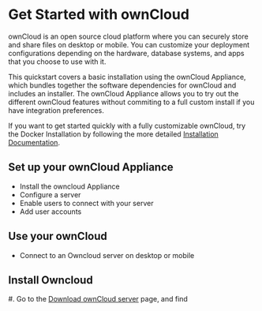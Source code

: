 # Get Started with ownCloud

ownCloud is an open source cloud platform where you can securely store and share files on desktop or mobile. You can customize your deployment configurations depending on the hardware, database systems, and apps that you choose to use with it. 

This quickstart covers a basic installation using the ownCloud Appliance, which bundles together the software dependencies for ownCloud and includes an installer. The ownCloud Appliance allows you to try out the different ownCloud features without commiting to a full custom install if you have integration preferences. 

If you want to get started quickly with a fully customizable ownCloud, try the Docker Installation by following the more detailed [Installation Documentation](https://doc.owncloud.org/server/10.3/admin_manual/installation/).

## Set up your ownCloud Appliance
* Install the owncloud Appliance
* Configure a server
* Enable users to connect with your server
* Add user accounts

## Use your ownCloud
* Connect to an Owncloud server on desktop or mobile

## Install Owncloud

#. Go to the [Download ownCloud server](https://owncloud.org/download/#owncloud-server) page, and find 